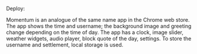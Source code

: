 Deploy:

Momentum is an analogue of the same name app in the Chrome web store.
The app shows the time and username; the background image and greeting change depending on the time of day.
The app has a clock, image slider, weather widgets, audio player, block quote of the day, settings.
To store the username and settlement, local storage is used.  